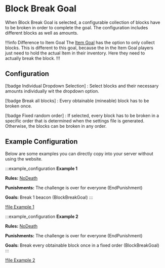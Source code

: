 # Block Break Goal

When Block Break Goal is selected, a configurable collection of blocks have to be broken in order to complete the goal. The configuration includes different blocks as well as amounts.

!!!info Difference to Item Goal
The [Item Goal](/goals/itemGoal.md) has the option to only collect blocks. This is different to this goal, because the in the Item Goal players just need to hold the actual Item in their inventory. Here they need to actually break the block.
!!!

## Configuration

[!badge Individual Dropdown Selection]
:   Select blocks and their necessary amounts individually wit the dropdown option.

[!badge Break all blocks]
:   Every obtainable (mineable) block has to be broken once.

[!badge Fixed random order]
:   If selected, every block has to be broken in a specific order that is determined when the settings file is generated. Otherwise, the blocks can be broken in any order.

## Example Configuration

Below are some examples you can directly copy into your server without using the website.

:::example_configuration
**Example 1**

**Rules:** [NoDeath](../rules/noDeathRule)

**Punishments:** The challenge is over for everyone (EndPunishment)

**Goals:** Break 1 beacon (BlockBreakGoal)
:::

[!file Example 1](../static/examples/no_death_end_challenge_block_break_goal_1_beacon.json)

:::example_configuration
**Example 2**

**Rules:** [NoDeath](../rules/noDeathRule)

**Punishments:** The challenge is over for everyone (EndPunishment)

**Goals:** Break every obtainable block once in a fixed order (BlockBreakGoal)
:::

[!file Example 2](../static/examples/no_death_end_challenge_block_break_goal_every_block_once_fixed_order.json)